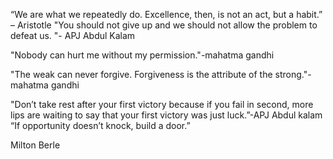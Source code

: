 “We are what we repeatedly do. Excellence, then, is not an act, but a habit.” – Aristotle
"You should not give up and we should not allow the problem to defeat us. "- APJ Abdul Kalam

"Nobody can hurt me without my permission."-mahatma gandhi

"The weak can never forgive. Forgiveness is the attribute of the strong."-mahatma gandhi

"Don’t take rest after your first victory because if you fail in second, more lips are waiting to say that your first victory was just luck.”-APJ Abdul kalam
“If opportunity doesn’t knock, build a door.”

Milton Berle
